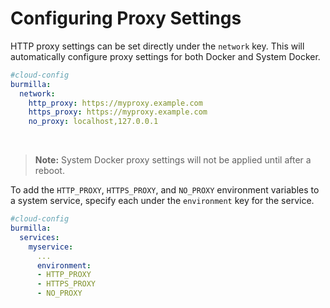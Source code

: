 # Configuring Proxy Settings

HTTP proxy settings can be set directly under the `network` key. This will automatically configure proxy settings for both Docker and System Docker.

```yaml
#cloud-config
burmilla:
  network:
    http_proxy: https://myproxy.example.com
    https_proxy: https://myproxy.example.com
    no_proxy: localhost,127.0.0.1
```

<br>

> **Note:** System Docker proxy settings will not be applied until after a reboot.

To add the `HTTP_PROXY`, `HTTPS_PROXY`, and `NO_PROXY` environment variables to a system service, specify each under the `environment` key for the service.

```yaml
#cloud-config
burmilla:
  services:
    myservice:
      ...
      environment:
      - HTTP_PROXY
      - HTTPS_PROXY
      - NO_PROXY
```
